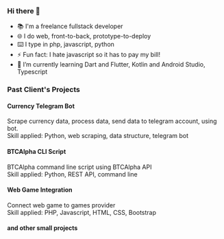 ### Hi there 👋

<!--
**Ucok23/Ucok23** is a ✨ _special_ ✨ repository because its `README.md` (this file) appears on your GitHub profile.

Here are some ideas to get you started:

- 🔭 I’m currently working on ...
- 🌱 I’m currently learning ...
- 👯 I’m looking to collaborate on ...
- 🤔 I’m looking for help with ...
- 💬 Ask me about ...
- 📫 How to reach me: ...
- 😄 Pronouns: ...
- ⚡ Fun fact: ...
-->
- 📚 I'm a freelance fullstack developer
- 🌐 I do web, front-to-back, prototype-to-deploy
- ⌨️ I type in php, javascript, python
- ⚡ Fun fact: I hate javascript so it has to pay my bill!
- 🌱 I’m currently learning Dart and Flutter, Kotlin and Android Studio, Typescript

### Past Client's Projects

#### Currency Telegram Bot
Scrape currency data, process data, send data to telegram account, using bot.<br/> Skill applied: Python, web scraping, data structure, telegram bot

#### BTCAlpha CLI Script
BTCAlpha command line script using BTCAlpha API <br/>  Skill applied: Python, REST API, command line

#### Web Game Integration
Connect web game to games provider <br/>  Skill applied: PHP, Javascript, HTML, CSS, Bootstrap

#### and other small projects
